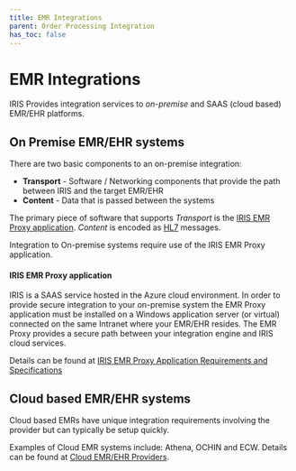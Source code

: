 ```yaml
---
title: EMR Integrations
parent: Order Processing Integration
has_toc: false
---
```


# EMR Integrations

IRIS Provides integration services to *on-premise* and SAAS (cloud based) EMR/EHR platforms. 

## On Premise EMR/EHR systems
There are two basic components to an on-premise integration: 
- **Transport** - Software / Networking components that provide the path between IRIS and the target EMR/EHR
- **Content** - Data that is passed between the systems

The primary piece of software that supports *Transport* is the [IRIS EMR Proxy application](/docs/integration/IRISEMRProxy/).
*Content* is encoded as [HL7](/docs/integration/hl7messages/) messages.

Integration to On-premise systems require use of the IRIS EMR Proxy application.  


#### IRIS EMR Proxy application
IRIS is a SAAS service hosted in the Azure cloud environment.  In order to provide secure integration to your on-premise system the EMR Proxy application must be installed on a Windows application server (or virtual) connected on the same Intranet where your EMR/EHR resides. The EMR Proxy provides a secure path between your integration engine and IRIS cloud services.

Details can be found at [IRIS EMR Proxy Application Requirements and Specifications](/docs/integration/EMRProxyReqAndSpecs/)


## Cloud based EMR/EHR systems
Cloud based EMRs have unique integration requirements involving the provider but can typically be setup quickly. 

Examples of Cloud EMR systems include: Athena, OCHIN and ECW.  Details can be found at [Cloud EMR/EHR Providers](/docs/integration/IRISEMRCloudProviders/).


 




